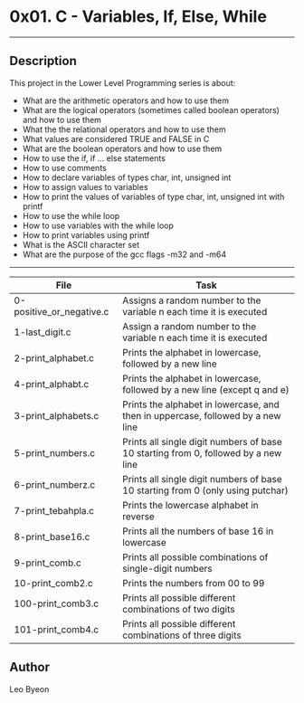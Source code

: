 # 0x01. C - Variables, If, Else, While
---
## Description

This project in the Lower Level Programming series is about:
* What are the arithmetic operators and how to use them
* What are the logical operators (sometimes called boolean operators) and how to use them
* What the the relational operators and how to use them
* What values are considered TRUE and FALSE in C
* What are the boolean operators and how to use them
* How to use the if, if ... else statements
* How to use comments
* How to declare variables of types char, int, unsigned int
* How to assign values to variables
* How to print the values of variables of type char, int, unsigned int with printf
* How to use the while loop
* How to use variables with the while loop
* How to print variables using printf
* What is the ASCII character set
* What are the purpose of the gcc flags -m32 and -m64

---
File|Task
---|---
0-positive_or_negative.c | Assigns a random number to the variable n each time it is executed
1-last_digit.c | Assign a random number to the variable n each time it is executed
2-print_alphabet.c | Prints the alphabet in lowercase, followed by a new line
4-print_alphabt.c | Prints the alphabet in lowercase, followed by a new line (except q and e)
3-print_alphabets.c | Prints the alphabet in lowercase, and then in uppercase, followed by a new line
5-print_numbers.c | Prints all single digit numbers of base 10 starting from 0, followed by a new line
6-print_numberz.c | Prints all single digit numbers of base 10 starting from 0 (only using putchar)
7-print_tebahpla.c | Prints the lowercase alphabet in reverse
8-print_base16.c | Prints all the numbers of base 16 in lowercase
9-print_comb.c | Prints all possible combinations of single-digit numbers
10-print_comb2.c | Prints the numbers from 00 to 99
100-print_comb3.c | Prints all possible different combinations of two digits
101-print_comb4.c | Prints all possible different combinations of three digits


## Author
Leo Byeon
